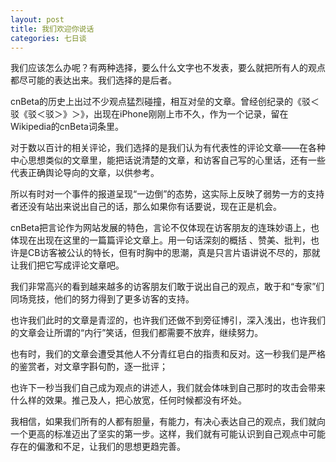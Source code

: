 ```yaml
---
layout: post
title: 我们欢迎你说话
categories: 七日谈
---
```

我们应该怎么办呢？有两种选择，要么什么文字也不发表，要么就把所有人的观点都尽可能的表达出来。我们选择的是后者。

cnBeta的历史上出过不少观点猛烈碰撞，相互对垒的文章。曾经创纪录的《驳＜驳《驳＜驳＞》＞》，出现在iPhone刚刚上市不久，作为一个记录，留在Wikipedia的cnBeta词条里。

对于数以百计的相关评论，我们选择的是我们认为有代表性的评论文章——在各种中心思想类似的文章里，能把话说清楚的文章，和访客自己写的心里话，还有一些代表正确舆论导向的文章，以供参考。

所以有时对一个事件的报道呈现“一边倒”的态势，这实际上反映了弱势一方的支持者还没有站出来说出自己的话，那么如果你有话要说，现在正是机会。

cnBeta把言论作为网站发展的特色，言论不仅体现在访客朋友的连珠妙语上，也体现在出现在这里的一篇篇评论文章上。用一句话深刻的概括 、赞美、批判，也许是CB访客被公认的特长，但有时胸中的思潮，真是只言片语讲说不尽的，那就让我们把它写成评论文章吧。

我们非常高兴的看到越来越多的访客朋友们敢于说出自己的观点，敢于和“专家”们同场竞技，他们的努力得到了更多访客的支持。

也许我们此时的文章是青涩的，也许我们还做不到旁征博引，深入浅出，也许我们的文章会让所谓的“内行”笑话，但我们都需要不放弃，继续努力。

也有时，我们的文章会遭受其他人不分青红皂白的指责和反对。这一秒我们是严格的鉴赏者，对文章字斟句酌，逐一批评；

也许下一秒当我们自己成为观点的讲述人，我们就会体味到自己那时的攻击会带来什么样的效果。推己及人，把心放宽，任何时候都没有坏处。

我相信，如果我们所有的人都有胆量，有能力，有决心表达自己的观点，我们就向一个更高的标准迈出了坚实的第一步。这样，我们就有可能认识到自己观点中可能存在的偏激和不足，让我们的思想更趋完善。